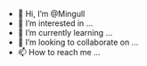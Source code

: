 - 👋 Hi, I’m @Mingull
- 👀 I’m interested in ...
- 🌱 I’m currently learning ...
- 💞️ I’m looking to collaborate on ...
- 📫 How to reach me ...

<!---
Mingull/Mingull is a ✨ special ✨ repository because its `README.md` (this file) appears on your GitHub profile.
You can click the Preview link to take a look at your changes.
--->

